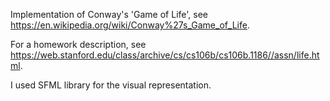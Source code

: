 Implementation of Conway's 'Game of Life', see https://en.wikipedia.org/wiki/Conway%27s_Game_of_Life. 

For a homework description, see https://web.stanford.edu/class/archive/cs/cs106b/cs106b.1186//assn/life.html. 

I used SFML library for the visual representation. 